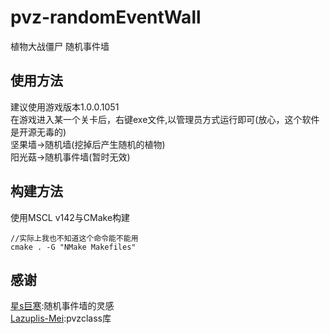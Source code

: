 # pvz-randomEventWall
植物大战僵尸 随机事件墙

## 使用方法
建议使用游戏版本1.0.0.1051  
在游戏进入某一个关卡后，右键exe文件,以管理员方式运行即可(放心，这个软件是开源无毒的)  
坚果墙->随机墙(挖掉后产生随机的植物)  
阳光菇->随机事件墙(暂时无效)  

## 构建方法
使用MSCL v142与CMake构建  
```
//实际上我也不知道这个命令能不能用
cmake . -G "NMake Makefiles"
```

## 感谢
[星s巨寒](https://space.bilibili.com/12065306):随机事件墙的灵感  
[Lazuplis-Mei](https://github.com/Lazuplis-Mei):pvzclass库
